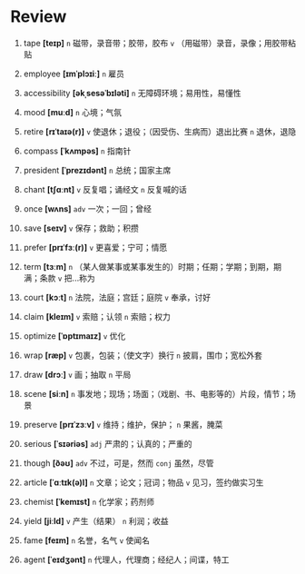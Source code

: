 # Review
1. tape **[teɪp]** `n` 磁带，录音带；胶带，胶布 `v` （用磁带）录音，录像；用胶带粘贴

2. employee **[ɪmˈplɔɪiː]** `n` 雇员

3. accessibility **[əkˌsesəˈbɪləti]** `n` 无障碍环境；易用性，易懂性

4. mood **[muːd]** `n` 心境；气氛

5. retire **[rɪˈtaɪə(r)]** `v` 使退休；退役；（因受伤、生病而）退出比赛 `n` 退休，退隐

6. compass **[ˈkʌmpəs]** `n` 指南针

7. president **[ˈprezɪdənt]** `n` 总统；国家主席

8. chant **[tʃɑːnt]** `v` 反复唱；诵经文 `n` 反复喊的话

9. once **[wʌns]** `adv` 一次；一回；曾经

10. save **[seɪv]** `v` 保存；救助；积攒

11. prefer **[prɪˈfɜː(r)]** `v` 更喜爱；宁可；情愿

12. term **[tɜːm]** `n` （某人做某事或某事发生的）时期；任期；学期；到期，期满；条款 `v` 把...称为

13. court **[kɔːt]** `n` 法院，法庭；宫廷；庭院 `v` 奉承，讨好

14. claim **[kleɪm]** `v` 索赔；认领 `n` 索赔；权力

15. optimize **[ˈɒptɪmaɪz]** `v` 优化

16. wrap **[ræp]** `v` 包裹，包装；（使文字）换行 `n` 披肩，围巾；宽松外套

17. draw **[drɔː]** `v` 画；抽取 `n` 平局

18. scene **[siːn]** `n` 事发地；现场；场面；（戏剧、书、电影等的）片段，情节；场景

19. preserve **[prɪˈzɜːv]** `v` 维持；维护，保护； `n` 果酱，腌菜

20. serious **[ˈsɪəriəs]** `adj` 严肃的；认真的；严重的

21. though **[ðəʊ]** `adv` 不过，可是，然而 `conj` 虽然，尽管

22. article **[ˈɑːtɪk(ə)l]** `n` 文章；论文；冠词；物品 `v` 见习，签约做实习生

23. chemist **[ˈkemɪst]** `n` 化学家；药剂师

24. yield **[jiːld]** `v` 产生（结果） `n` 利润；收益

25. fame **[feɪm]** `n` 名誉，名气 `v` 使闻名

26. agent **[ˈeɪdʒənt]** `n` 代理人，代理商；经纪人；间谍，特工

